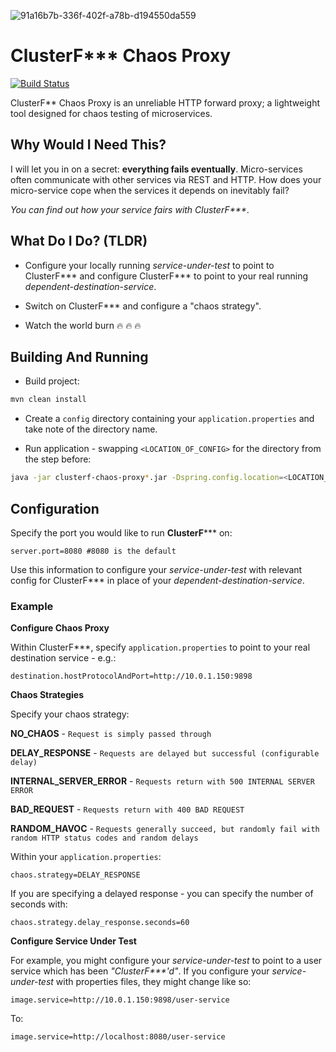 <img src="https://i.ibb.co/WtvPm26/91a16b7b-336f-402f-a78b-d194550da559.png" alt="91a16b7b-336f-402f-a78b-d194550da559" border="0"></a><br />
# ClusterF*** Chaos Proxy
[![Build Status](https://travis-ci.org/AndyMacDroo/clusterf-chaos-proxy.svg?branch=master)](https://travis-ci.org/AndyMacDroo/clusterf-chaos-proxy)

ClusterF** Chaos Proxy is an unreliable HTTP forward proxy; a lightweight tool designed for chaos testing of microservices. 

## Why Would I Need This?

I will let you in on a secret: **everything fails eventually**. Micro-services often communicate with other services via REST and HTTP. 
How does your micro-service cope when the services it depends on inevitably fail?

_You can find out how your service fairs with ClusterF***_.

## What Do I Do? (TLDR)

* Configure your locally running _service-under-test_ to point to ClusterF*** and configure ClusterF*** to point to your real running _dependent-destination-service_. 

* Switch on ClusterF*** and configure a "chaos strategy".

* Watch the world burn :fire: :fire: :fire:


## Building And Running ##

* Build project:
```sh
mvn clean install
```

* Create a `config` directory containing your `application.properties` and take note of the directory name.

* Run application - swapping `<LOCATION_OF_CONFIG>` for the directory from the step before:
```sh
java -jar clusterf-chaos-proxy*.jar -Dspring.config.location=<LOCATION_OF_CONFIG>/config/application.properties
```

## Configuration ##

Specify the port you would like to run **ClusterF***\** on:

```properties
server.port=8080 #8080 is the default
```

Use this information to configure your _service-under-test_ with relevant config for ClusterF*** in place of your _dependent-destination-service_.

### Example ###

**Configure Chaos Proxy**

Within ClusterF***, specify `application.properties` to point to your real destination service - e.g.:

```properties
destination.hostProtocolAndPort=http://10.0.1.150:9898
```

**Chaos Strategies**

Specify your chaos strategy:


**NO_CHAOS** - `Request is simply passed through`

**DELAY_RESPONSE** - `Requests are delayed but successful (configurable delay)`

**INTERNAL_SERVER_ERROR** - `Requests return with 500 INTERNAL SERVER ERROR`

**BAD_REQUEST** - `Requests return with 400 BAD REQUEST`

**RANDOM_HAVOC** - `Requests generally succeed, but randomly fail with random HTTP status codes and random delays`


Within your `application.properties`:

```properties
chaos.strategy=DELAY_RESPONSE
```

If you are specifying a delayed response - you can specify the number of seconds with:

```properties
chaos.strategy.delay_response.seconds=60
```

**Configure Service Under Test**

For example, you might configure your _service-under-test_ to point to a user service which has been _"ClusterF***'d"_.
If you configure your _service-under-test_ with properties files, they might change like so:

```properties
image.service=http://10.0.1.150:9898/user-service
```
To:
```properties
image.service=http://localhost:8080/user-service
```